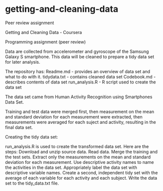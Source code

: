# getting-and-cleaning-data
Peer review assignment 


Getting and Cleaning Data - Coursera

Programming assignment (peer review)

Data are collected from accelerometer and gyroscope of the Samsung Galaxy S smartphone. This data will be cleaned to prepare a tidy data set for 
later analysis. 

The repository has: 
Readme.md - provides an overview of data set and what to do with it. 
tidydata.txt - contains cleaned data set
Codebook.md - describes contents of data set
run_analysis.R - R script used to create the data set

The data set came from Human Activity Recognition using Smartphones Data Set. 

Training and test data were merged first, then measurement on the mean and standard deviation for each measurement were extracted, then measurements were 
averaged for each suject and activity, resulting in the final data set. 

Creating the tidy data set: 

run_analysis.R is used to create the transformed data set. Here are the steps: 
Download and unzip source data.
Read data.
Merge the training and the test sets.
Extract only the measurements on the mean and standard deviation for each measurement.
Use descriptive activity names to name the activities in the data set.
Appropriately label the data set with descriptive variable names.
Create a second, independent tidy set with the average of each variable for each activity and each subject.
Write the data set to the tidy_data.txt file.
